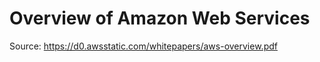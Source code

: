 # Overview of Amazon Web Services

Source: https://d0.awsstatic.com/whitepapers/aws-overview.pdf

## 